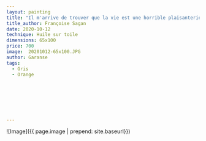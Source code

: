 ```yaml
---
layout: painting
title: "Il m'arrive de trouver que la vie est une horrible plaisanterie. Si l'on est un tant soit peu sensible, on est écorché partout et tout le temps."                     
title_author: Françoise Sagan                                           
date: 2020-10-12
technique: Huile sur toile 
dimensions: 65x100
price: 700
image:  20201012-65x100.JPG
author: Garanse
tags:
  - Gris
  - Orange
  
  
  
  
  
  
  
---
```

![Image]({{ page.image | prepend: site.baseurl}})

